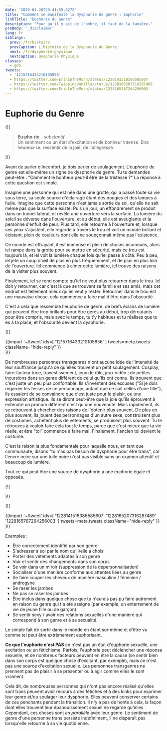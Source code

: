 ```yaml
---
date: "2020-01-26T20:41:55.827Z"
title: "Comment se manifeste la dysphorie de genre : Euphorie"
linkTitle: "Euphorie du Genre"
description: "Pour qu'il y ait de l'ombre, il faut de la lumière."
preBody: '_disclaimer'
lang: fr
siblings:
  prev: /fr/histoire
  prevCaption: L'histoire de la Dysphorie de Genre
  next: /fr/dysphorie-physique
  nextCaption: Dysphorie Physique
classes:
  - gdb
tweets:
  - '1215716433210105856'
  - https://twitter.com/ErinInTheMorn/status/1228141518386585607
  - https://twitter.com/TwippingVanilla/status/1228165207316287489
  - https://twitter.com/ErinInTheMorn/status/1228165767264256003
---
```


# Euphorie du Genre

{!{
<div class="gutter"><blockquote>
  <strong>Eu·pho·rie</strong> - <em>substantif</em><br>
  Un sentiment ou un état d'excitation et de bonheur intense. Etre heureux·se, ressentir de la joie, de l'allégresse.
</blockquote></div>
}!}


Avant de parler d'inconfort, je dois parler de soulagement. L'euphorie de genre est elle-même un signe de dysphorie de genre. Tu te demandes peut-être : "Comment le bonheur peut-il être de la tristesse ?" La réponse à cette question est simple.

Imagine une personne qui est née dans une grotte, qui a passé toute sa vie sous terre, sa seule source d'éclairage étant des bougies et des lampes à huile. Imagine que cette personne n'est jamais sortie du sol, qu'elle ne sait même pas que la surface existe. Puis un jour, un effondrement se produit dans un tunnel latéral, et révèle une ouverture vers la surface. La lumière du soleil se déverse dans l'ouverture, et au début, elle est aveuglante et la personne s'enfuit de peur. Plus tard, elle retourne à l'ouverture et, lorsque ses yeux s'ajustent, elle regarde à travers le trou et voit un monde brillant et éclatant, plein de couleurs dont elle ne soupçonnait même pas l'existence.

Ce monde est effrayant, il est immense et plein de choses inconnues, alors iel rampe dans la grotte pour se mettre en sécurité, mais ce trou est toujours là, et iel voit la lumière chaque fois qu'iel passe à côté. Peu à peu, iel jete un coup d'œil de plus en plus fréquemment, et de plus en plus loin de l'ouverture. Iel commence à aimer cette lumière, iel trouve des raisons de la visiter plus souvent.

Finalement, iel se rend compte qu'iel ne veut plus retourner dans le trou. Iel doit y retourner, car c'est là que se trouvent sa famille et ses amis, mais cet endroit est tellement mieux qu'iel veut y rester. Retourner dans le trou est une mauvaise chose, cela commence à faire mal d'être dans l'obscurité.

C'est à cela que ressemble l'euphorie de genre, de brefs éclairs de lumière qui peuvent être trop brillants pour être gérés au début, trop déroutants pour être compris, mais avec le temps, tu t'y habitues et tu réalises que tu es à ta place, et l'obscurité devient la dysphorie.

{!{ <div class="gutter">{{import '~/tweet' ids=[
  '1215716433210105856'
] tweets=meta.tweets className="hide-reply" }}</div> }!}

De nombreuses personnes transgenres n'ont aucune idée de l'intensité de leur souffrance jusqu'à ce qu'elles trouvent un petit soulagement. Cosplay, faire l’acteur·trice, travestissement, jeux de rôle, jeux vidéo ; de petites incursions dans un genre différent de celui qu'ils ont connu. Ils trouvent que c'est juste un peu plus confortable. Ils s'inventent des excuses ("Si je dois regarder les fesses de ce personnage, autant que ce soit celles d'une fille"), ils essaient de se convaincre que c'est juste pour le plaisir, ou une expression artistique. Ils se diront peut-être que la joie qu'ils éprouvent à entendre un pronom différent n'est qu'une nouveauté. Mais rapidement, ils se retrouvent à chercher des raisons de l'obtenir plus souvent. De plus en plus souvent, ils jouent des personnages d'un autre sexe, construisent plus de costumes, achètent plus de vêtements, se produisent plus souvent. Tu te retrouves à vouloir faire cela tout le temps, parce que c'est mieux que ta vie réelle, et être "toi" commence à faire mal. Finalement, l'ancien toi devient le costume.

C'est la raison la plus fondamentale pour laquelle nous, en tant que communauté, disons "tu n'as pas besoin de dysphorie pour être trans", car l'encre noire sur une toile noire n'est pas visible sans un examen attentif et beaucoup de lumière.

Tout ce qui peut être une source de dysphorie a une euphorie égale et opposée.

{!{ <div class="print-break-before"></div> }!}

{!{ <div class="gutter">{{import '~/tweet' ids=[
  '1228141518386585607'
  '1228165207316287489'
  '1228165767264256003'
] tweets=meta.tweets className="hide-reply" }}</div> }!}

Exemples :

- Être correctement identifié par son genre
- S'adresser à soi par le nom qu'il/elle a choisi
- Porter des vêtements adaptés à son genre
- Voir et sentir des changements dans son corps
- Se voir dans un miroir (suppression de la dépersonnalisation)
- Socialiser d'une manière conforme aux attentes liées au genre
- Se faire couper les cheveux de manière masculine / féminine / androgyne
- Se raser les jambes
- Ne pas se raser les jambes
- Être inclus dans quelque chose que tu n'aurais pas pu faire autrement en raison du genre qui t'a été assigné (par exemple, un enterrement de vie de jeune fille ou de garçon).
- Se sentir sexy / avoir des relations sexuelles d'une manière qui correspond à son genre et à sa sexualité.

Le simple fait de sortir dans le monde en étant soi-même et d'être vu comme tel peut être extrêmement euphorisant.

**Ce que l'euphorie n'est PAS** ce n'est pas un état d'euphorie sexuelle, une excitation ou un fétichisme. Parfois, l'euphorie peut déclencher une réponse sexuelle, et de nombreux facteurs peuvent en être la cause (se sentir bien dans son corps est quelque chose d'excitant, par exemple), mais ce n'est pas une source d'excitation sexuelle. Les personnes transgenres ne prennent pas de plaisir à se présenter ou à agir comme elles le sont vraiment.

Cela dit, de nombreuses personnes qui n'ont pas encore réalisé qu'elles sont trans peuvent avoir recours à des fétiches et à des kinks pour exprimer leur genre et/ou soulager leur dysphorie. Elles peuvent conserver certains de ces penchants pendant la transition. Il n'y a pas de honte à cela, la façon dont elles trouvent leur épanouissement sexuel ne regarde qu'elles. Cependant, ces choses sont *en parallèle* avec leur genre. Le sentiment de genre d'une personne trans persiste indéfiniment, il ne disparaît pas lorsqu'elle retourne à sa vie quotidienne.
